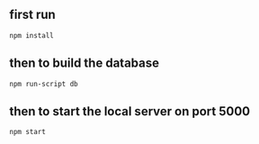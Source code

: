 first run
--------------
	npm install
then to build the database
--------------
	npm run-script db
then to start the local server on port 5000
--------------
	npm start
